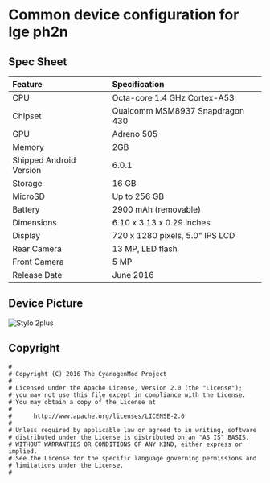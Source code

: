 # Common device configuration for lge ph2n 

## Spec Sheet

| Feature                 | Specification                     |
| :---------------------- | :-------------------------------- |
| CPU                     | Octa-core 1.4 GHz Cortex-A53      |
| Chipset                 | Qualcomm MSM8937 Snapdragon 430   |
| GPU                     | Adreno 505                        |
| Memory                  | 2GB                            |
| Shipped Android Version | 6.0.1                             |
| Storage                 | 16 GB                          |
| MicroSD                 | Up to 256 GB                      |
| Battery                 | 2900 mAh (removable)          |
| Dimensions              | 6.10 x 3.13 x 0.29 inches             |
| Display                 | 720 x 1280 pixels, 5.0" IPS LCD   |
| Rear Camera             | 13 MP, LED flash                  |
| Front Camera            | 5 MP                              |
| Release Date            | June 2016                         |

## Device Picture

![Stylo 2plus](http://i-cdn.phonearena.com/images/phones/62720-specs/LG-Stylo-2-Plus.jpg "Stylo 2plus")

## Copyright

```
#
# Copyright (C) 2016 The CyanogenMod Project
#
# Licensed under the Apache License, Version 2.0 (the "License");
# you may not use this file except in compliance with the License.
# You may obtain a copy of the License at
#
#      http://www.apache.org/licenses/LICENSE-2.0
#
# Unless required by applicable law or agreed to in writing, software
# distributed under the License is distributed on an "AS IS" BASIS,
# WITHOUT WARRANTIES OR CONDITIONS OF ANY KIND, either express or implied.
# See the License for the specific language governing permissions and
# limitations under the License.
#
